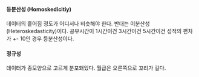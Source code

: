 #### 등분산성 (Homoskedicitiy)
데이터의 흩어짐 정도가 어디서나 비슷해야 한다. 반대는 이분산성(Heteroskedasticity)이다. 
공부시간이 1시간이건 3시간이건 5시간이건 성적의 편차가 +- 10인 경우 등분산성이다.
#### 정규성
데이터가 종모양으로 고르게 분포돼있다. 월급은 오른쪽으로 꼬리가 길다.
